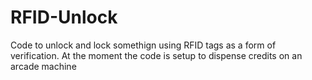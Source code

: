 RFID-Unlock
===========
Code to unlock and lock somethign using RFID tags as a form of verification.
At the moment the code is setup to dispense credits on an arcade machine 
